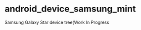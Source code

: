 android_device_samsung_mint
===========================

Samsung Galaxy Star device tree(Work In Progress
